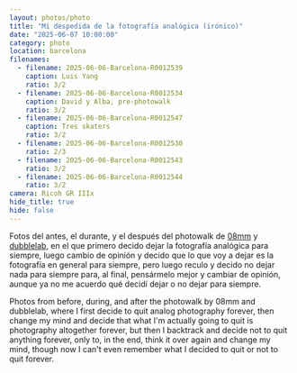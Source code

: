 ```yaml
---
layout: photos/photo
title: "Mi despedida de la fotografía analógica (irónico)"
date: "2025-06-07 10:00:00"
category: photo
location: barcelona
filenames:
  - filename: 2025-06-06-Barcelona-R0012539
    caption: Luis Yang
    ratio: 3/2
  - filename: 2025-06-06-Barcelona-R0012534
    caption: David y Alba, pre-photowalk
    ratio: 3/2
  - filename: 2025-06-06-Barcelona-R0012547
    caption: Tres skaters
    ratio: 3/2
  - filename: 2025-06-06-Barcelona-R0012530
    ratio: 2/3
  - filename: 2025-06-06-Barcelona-R0012543
    ratio: 3/2
  - filename: 2025-06-06-Barcelona-R0012544
    ratio: 3/2
camera: Ricoh GR IIIx
hide_title: true
hide: false
---
```


Fotos del antes, el durante, y el después del photowalk de
[08mm](https://www.instagram.com/08mm______) y
[dubblelab](https://dubblelab.com), en el que primero decido dejar la fotografía
analógica para siempre, luego cambio de opinión y decido que lo que voy a dejar es la
fotografía en general para siempre, pero luego reculo y decido no dejar nada para siempre para, al final, pensármelo mejor y cambiar de opinión,
aunque ya no me acuerdo qué decidí dejar o no dejar para siempre.

<p class="is-light">
    Photos from before, during, and after the photowalk by 08mm and dubblelab,
    where I first decide to quit analog photography forever, then change my
    mind and decide that what I'm actually going to quit is photography
    altogether forever, but then I backtrack and decide not to quit anything
    forever, only to, in the end, think it over again and change my mind,
    though now I can't even remember what I decided to quit or not to quit
    forever.
</p>
